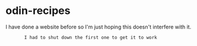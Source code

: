 # odin-recipes
I have done a website before so I'm just hoping this doesn't interfere with it.

           I had to shut down the first one to get it to work
